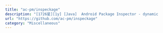 ```yaml
---
title: "ac-pm/inspeckage"
description: "[1726星][1y] [Java]  Android Package Inspector - dynamic analysis with api hooks, start unexported activities and more. (Xposed Module)"
url: "https://github.com/ac-pm/inspeckage"
category: "Miscellaneous"
---
```

